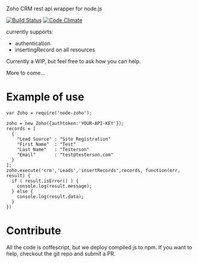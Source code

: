 Zoho CRM rest api wrapper for node.js

[![Build Status](https://travis-ci.org/picatic/node-zoho.png?branch=master)](https://travis-ci.org/picatic/node-zoho)
[![Code Climate](https://codeclimate.com/github/picatic/node-zoho.png)](https://codeclimate.com/github/picatic/node-zoho)

currently supports:
 - authentication
 - insertingRecord on all resources

Currently a WIP, but feel free to ask how you can help.

More to come...


# Example of use

```
var Zoho = require('node-zoho');

zoho = new Zoho({authtoken:'YOUR-API-KEY'});
records = [
  {
    "Lead Source" : "Site Registration"
    "First Name"  : "Test"
    "Last Name"   : "Testerson"
    "Email"       : "test@testerson.com"
  }
];
zoho.execute('crm','Leads','insertRecords',records, function(err, result) {
  if ( result.isError() ) {
    console.log(result.message);
  } else {
    console.log(result.data);
  }
})
```

# Contribute

All the code is coffescript, but we deploy compiled js to npm. If you want to help, checkout the git repo and submit a PR.
